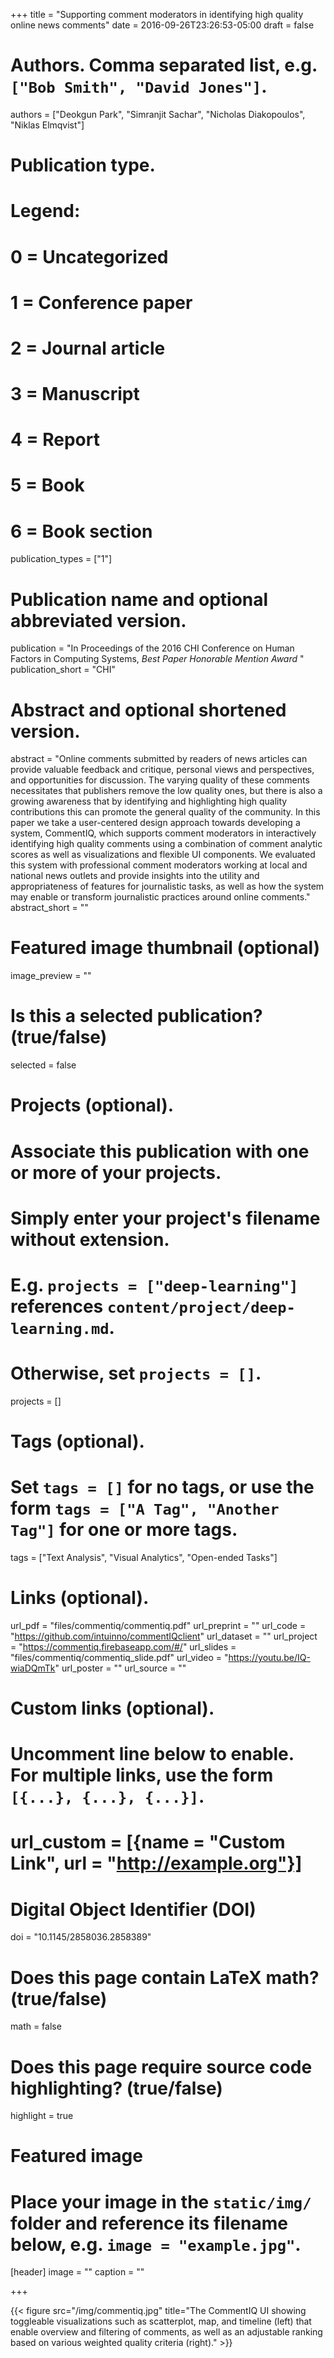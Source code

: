 +++
title = "Supporting comment moderators in identifying high quality online news comments"
date = 2016-09-26T23:26:53-05:00
draft = false

# Authors. Comma separated list, e.g. `["Bob Smith", "David Jones"]`.
authors = ["Deokgun Park", "Simranjit Sachar", "Nicholas Diakopoulos", "Niklas Elmqvist"]

# Publication type.
# Legend:
# 0 = Uncategorized
# 1 = Conference paper
# 2 = Journal article
# 3 = Manuscript
# 4 = Report
# 5 = Book
# 6 = Book section
publication_types = ["1"]

# Publication name and optional abbreviated version.
publication = "In Proceedings of the 2016 CHI Conference on Human Factors in Computing Systems, *Best Paper Honorable Mention Award* "
publication_short = "CHI"

# Abstract and optional shortened version.
abstract = "Online comments submitted by readers of news articles can provide valuable feedback and critique, personal views and perspectives, and opportunities for discussion. The varying quality of these comments necessitates that publishers remove the low quality ones, but there is also a growing awareness that by identifying and highlighting high quality contributions this can promote the general quality of the community. In this paper we take a user-centered design approach towards developing a system, CommentIQ, which supports comment moderators in interactively identifying high quality comments using a combination of comment analytic scores as well as visualizations and flexible UI components. We evaluated this system with professional comment moderators working at local and national news outlets and provide insights into the utility and appropriateness of features for journalistic tasks, as well as how the system may enable or transform journalistic practices around online comments."
abstract_short = ""

# Featured image thumbnail (optional)
image_preview = ""

# Is this a selected publication? (true/false)
selected = false

# Projects (optional).
#   Associate this publication with one or more of your projects.
#   Simply enter your project's filename without extension.
#   E.g. `projects = ["deep-learning"]` references `content/project/deep-learning.md`.
#   Otherwise, set `projects = []`.
projects = []

# Tags (optional).
#   Set `tags = []` for no tags, or use the form `tags = ["A Tag", "Another Tag"]` for one or more tags.
tags = ["Text Analysis", "Visual Analytics", "Open-ended Tasks"]

# Links (optional).
url_pdf = "files/commentiq/commentiq.pdf"
url_preprint = ""
url_code = "https://github.com/intuinno/commentIQclient"
url_dataset = ""
url_project = "https://commentiq.firebaseapp.com/#/"
url_slides = "files/commentiq/commentiq_slide.pdf"
url_video = "https://youtu.be/IQ-wiaDQmTk"
url_poster = ""
url_source = ""

# Custom links (optional).
#   Uncomment line below to enable. For multiple links, use the form `[{...}, {...}, {...}]`.
# url_custom = [{name = "Custom Link", url = "http://example.org"}]

# Digital Object Identifier (DOI)
doi = "10.1145/2858036.2858389"

# Does this page contain LaTeX math? (true/false)
math = false

# Does this page require source code highlighting? (true/false)
highlight = true

# Featured image
# Place your image in the `static/img/` folder and reference its filename below, e.g. `image = "example.jpg"`.
[header]
image = ""
caption = ""

+++

{{< figure src="/img/commentiq.jpg" title="The CommentIQ UI showing toggleable visualizations such as scatterplot, map, and timeline (left) that enable overview and filtering of comments, as well as an adjustable ranking based on various weighted quality criteria (right)." >}}

